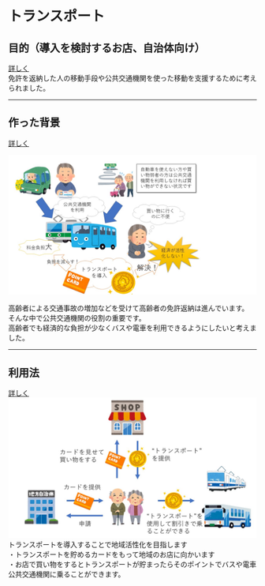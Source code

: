 # トランスポート

## 目的（導入を検討するお店、自治体向け）
[詳しく](./mokuteki)<br/>
免許を返納した人の移動手段や公共交通機関を使った移動を支援するために考えられました。<br/>

---

## 作った背景
[詳しく](./haikei)<br/>

![img](プレゼンテーション1.jpg)<br/>

高齢者による交通事故の増加などを受けて高齢者の免許返納は進んでいます。<br/>
そんな中で公共交通機関の役割の重要です。<br/>
高齢者でも経済的な負担が少なくバスや電車を利用できるようにしたいと考えました。<br/>

---

## 利用法
[詳しく](./riyouhou)<br/>
![img](transport_use.jpg)<br/>
トランスポートを導入することで地域活性化を目指します<br/>
・トランスポートを貯めるカードをもって地域のお店に向かいます<br/>
・お店で買い物をするとトランスポートが貯まったらそのポイントでバスや電車公共交通機関に乗ることができます。<br>

